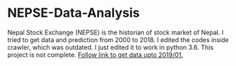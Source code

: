 # NEPSE-Data-Analysis
Nepal Stock Exchange (NEPSE) is the historian of stock market of Nepal. I tried to get data and prediction from 2000 to 2018. 
I edited the codes inside crawler, which was outdated. I just edited it to work in python 3.6. 
This project is not complete.
<a href = "https://drive.google.com/open?id=1n4AX8Dl_-yuH_4-iaYgdU1KySOUESh6W"> Follow link to get data upto 2019/01.</a>
